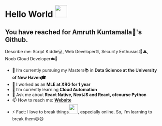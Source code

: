 # Hello World <img src="https://github.com/itsvinayak/itsvinayak/blob/master/assets/Hi.gif" width="40px">

## You have reached for Amruth Kuntamalla🐧's Github.  
  Describe me: Script Kiddie💻, Web Developer🌐, Security Enthusiast🚩⚠️, Noob Cloud Developer☁️🤣 

- 🔭 I’m currently pursuing my Masters📚 in <b>Data Science at the University of New Haven🎓</b>
- 🔭 I worked as an <b>MLE at XRG for 1 year</b>
- 🌱 I’m currently learning <b>Cloud Automation</b>
- 💬 Ask me about <b> React Native, NextJS and React, ofcourse Python </b>
- 📫 How to reach me: <b>[Website](https://AmruthKuntamalla.live)</b>
- ⚡ Fact: I love to break things<img src="https://github.com/itsvinayak/itsvinayak/blob/master/assets/code-cat.gif" width="30px">, especially online. So, I'm learning to break them😄😄

